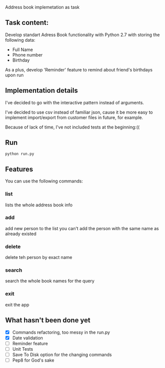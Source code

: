 Address book implemetation as task

## Task content:

Develop standart Adress Book functionality with Python 2.7 with storing the following data:
- Full Name
- Phone number
- Birthday

As a plus, develop 'Reminder' feature to remind about friend's birthdays upon run

## Implementation details

I've decided to go with the interactive pattern instead of arguments.

I've decided to use csv instead of familiar json, cause it be more easy to implement import/export from customer files in future, for example.

Because of lack of time, I've not included tests at the beginning:((

## Run

```
python run.py
```

## Features

You can use the following commands:

### list
lists the whole address book info

### add
add new person to the list
you can't add the person with the same name as already existed

### delete
delete teh person by exact name

### search
search the whole book names for the query

### exit
exit the app

## What hasn't been done yet

- [x] Commands refactoring, too messy in the run.py
- [x] Date validation
- [ ] Reminder feature
- [ ] Unit Tests
- [ ] Save To Disk option for the changing commands
- [ ] Pep8 for God's sake